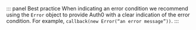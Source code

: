 ::: panel Best practice
When indicating an error condition we recommend using the `Error` object to provide Auth0 with a clear indication of the error condition. For example, `callback(new Error(“an error message”))`.
:::